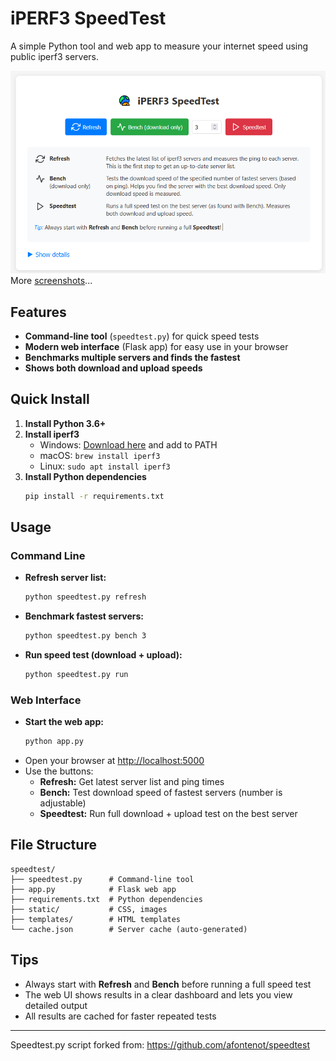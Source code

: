 # iPERF3 SpeedTest

A simple Python tool and web app to measure your internet speed using public iperf3 servers.

![](screenshots/speedtest_1.png)  
More [screenshots](screenshots)...
## Features
- **Command-line tool** (`speedtest.py`) for quick speed tests
- **Modern web interface** (Flask app) for easy use in your browser
- **Benchmarks multiple servers and finds the fastest**
- **Shows both download and upload speeds**

## Quick Install
1. **Install Python 3.6+**
2. **Install iperf3**
   - Windows: [Download here](https://iperf.fr/iperf-download.php) and add to PATH
   - macOS: `brew install iperf3`
   - Linux: `sudo apt install iperf3`
3. **Install Python dependencies**
   ```bash
   pip install -r requirements.txt
   ```

## Usage

### Command Line
- **Refresh server list:**
  ```bash
  python speedtest.py refresh
  ```
- **Benchmark fastest servers:**
  ```bash
  python speedtest.py bench 3
  ```
- **Run speed test (download + upload):**
  ```bash
  python speedtest.py run
  ```

### Web Interface
- **Start the web app:**
  ```bash
  python app.py
  ```
- Open your browser at [http://localhost:5000](http://localhost:5000)
- Use the buttons:
  - **Refresh:** Get latest server list and ping times
  - **Bench:** Test download speed of fastest servers (number is adjustable)
  - **Speedtest:** Run full download + upload test on the best server

## File Structure
```
speedtest/
├── speedtest.py      # Command-line tool
├── app.py            # Flask web app
├── requirements.txt  # Python dependencies
├── static/           # CSS, images
├── templates/        # HTML templates
└── cache.json        # Server cache (auto-generated)
```

## Tips
- Always start with **Refresh** and **Bench** before running a full speed test
- The web UI shows results in a clear dashboard and lets you view detailed output
- All results are cached for faster repeated tests

---
Speedtest.py script forked from: https://github.com/afontenot/speedtest
